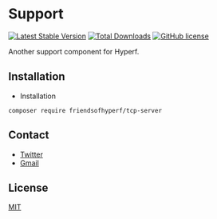 # Support

[![Latest Stable Version](https://poser.pugx.org/friendsofhyperf/tcp-server/version.png)](https://packagist.org/packages/friendsofhyperf/tcp-server)
[![Total Downloads](https://poser.pugx.org/friendsofhyperf/tcp-server/d/total.png)](https://packagist.org/packages/friendsofhyperf/tcp-server)
[![GitHub license](https://img.shields.io/github/license/friendsofhyperf/tcp-server)](https://github.com/friendsofhyperf/tcp-server)

Another support component for Hyperf.

## Installation

- Installation

```shell
composer require friendsofhyperf/tcp-server
```

## Contact

- [Twitter](https://twitter.com/huangdijia)
- [Gmail](mailto:huangdijia@gmail.com)

## License

[MIT](LICENSE)
